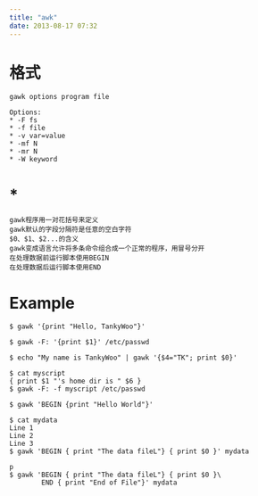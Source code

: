 ```yaml
---
title: "awk"
date: 2013-08-17 07:32
---
```



# 格式 #

	gawk options program file

	Options:
	* -F fs
	* -f file
	* -v var=value
	* -mf N
	* -mr N
	* -W keyword

# * #

	gawk程序用一对花括号来定义
	gawk默认的字段分隔符是任意的空白字符
	$0、$1、$2...的含义
	gawk变成语言允许将多条命令组合成一个正常的程序，用冒号分开
	在处理数据前运行脚本使用BEGIN
	在处理数据后运行脚本使用END

# Example #

	$ gawk '{print "Hello, TankyWoo"}'

	$ gawk -F: '{print $1}' /etc/passwd

	$ echo "My name is TankyWoo" | gawk '{$4="TK"; print $0}'

	$ cat myscript
	{ print $1 "'s home dir is " $6 }
	$ gawk -F: -f myscript /etc/passwd

	$ gawk 'BEGIN {print "Hello World"}'

	$ cat mydata
	Line 1
	Line 2
	Line 3
	$ gawk 'BEGIN { print "The data fileL"} { print $0 }' mydata

	p
	$ gawk 'BEGIN { print "The data fileL"} { print $0 }\
			END { print "End of File"}' mydata
